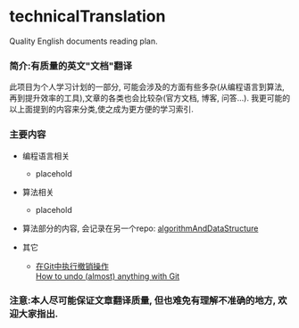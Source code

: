 # technicalTranslation
 Quality English documents reading plan.

### 简介:有质量的英文"文档"翻译

此项目为个人学习计划的一部分, 可能会涉及的方面有些多杂(从编程语言到算法, 再到提升效率的工具),文章的各类也会比较杂(官方文档, 博客, 问答...). 我更可能的以上面提到的内容来分类,使之成为更方便的学习索引. 

### 主要内容

- 编程语言相关
  - placehold

- 算法相关
  - placehold

- 算法部分的内容, 会记录在另一个repo: [algorithmAndDataStructure](https://github.com/kakuchange/algorithmAndDataStructure)

- 其它
  - [在Git中执行撤销操作]()  
    [How to undo (almost) anything with Git](https://blog.github.com/2015-06-08-how-to-undo-almost-anything-with-git/)

### 注意:本人尽可能保证文章翻译质量, 但也难免有理解不准确的地方, 欢迎大家指出.  
